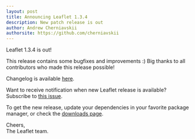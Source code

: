 ```yaml
---
layout: post
title: Announcing Leaflet 1.3.4
description: New patch release is out
author: Andrew Cherniavskii
authorsite: https://github.com/cherniavskii
---
```


Leaflet 1.3.4 is out!

This release contains some bugfixes and improvements :)
Big thanks to all contributors who made this release possible!

Changelog is available [here](https://github.com/Leaflet/Leaflet/blob/main/CHANGELOG.md).

Want to receive notification when new Leaflet release is available? Subscribe to [this issue](https://github.com/Leaflet/Leaflet/issues/6295).

To get the new release, update your dependencies in your favorite package manager, or check the [downloads page](https://leafletjs.com/download.html).

Cheers,<br>
The Leaflet team.
